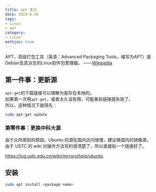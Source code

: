 ```yaml
---
title: apt 笔记
date: 2019-8-20
tags:
- Linux
- apt
category:
- Linux
mathjax: true
---
```


APT，高级打包工具（英语：Advanced Packaging Tools，缩写为APT）是Debian及其派生的Linux软件包管理器。  ——[Wikipedia](https://zh.wikipedia.org/wiki/APT)

## 第一件事：更新源

`apt-get`的下载链接可以理解为是存在本地的。  
如果第一次用`apt-get`，或者太久没有用，可能某些链接就失效了。  
所以，这种情况下就得先：

```bash
sudo apt-get update
```

### 第零件事：更换中科大源

由于众所周知的原因，Ubuntu 的源在国内访问很慢，建议换国内的镜像源。  
由于 USTC 的 wiki 对操作方法写的很清楚了，所以直接贴一个链接好了。

https://lug.ustc.edu.cn/wiki/mirrors/help/ubuntu

## 安装

```bash
sudo apt install <package name>
```
